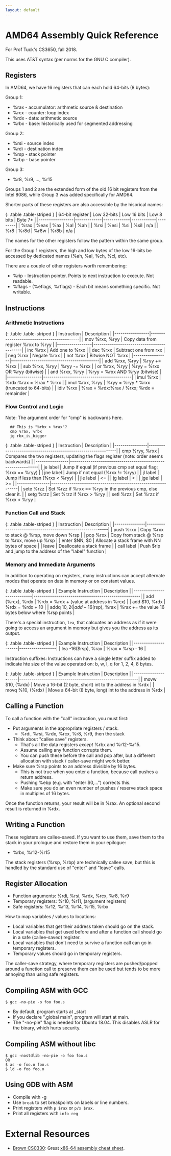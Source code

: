 ```yaml
---
layout: default
---
```


# AMD64 Assembly Quick Reference

For Prof Tuck's CS3650, fall 2018.

This uses AT&T syntax (per norms for the GNU C compiler).

## Registers

In AMD64, we have 16 registers that can each hold 64-bits (8 bytes):

Group 1:

 - %rax - accumulator: arithmetic source & destination
 - %rcx - counter: loop index
 - %rdx - data: arithmetic source
 - %rbx - base: historically used for segmented addressing
 
Group 2:

 - %rsi - source index
 - %rdi - destination index
 - %rsp - stack pointer
 - %rbp - base pointer

Group 3:

 - %r8, %r9, ..., %r15

Groups 1 and 2 are the extended form of the old 16 bit registers from
the Intel 8086, while Group 3 was added specifically for AMD64.

Shorter parts of these registers are also accessible by the hisorical names:

{: .table .table-striped }
| 64-bit register | Low 32-bits | Low 16 bits | Low 8 bits | Byte 7* |
|-----------------|-------------|-------------|------------|---------|
| %rax            | %eax        | %ax         | %al        | %ah     |
| %rsi            | %esi        | %si         | %sil       | n/a     |
| %r8             | %r8d        | %r8w        | %r8b       | n/a     |
 
The names for the other registers follow the pattern within the same group.

For the Group 1 registers, the high and low bytes of the low 16-bits be accessed
by dedicated names (%ah, %al, %ch, %cl, etc).

There are a couple of other registers worth remembering:

 - %rip - Instruction pointer. Points to next instruction to execute. Not readable.
 - %flags - (%eflags, %rflags) - Each bit means something specific. Not writable.

## Instructions

### Arithmetic Instructions

{: .table .table-striped }
| Instruction     | Description                               |
|-----------------|-------------------------------------------|
| mov %rxx, %ryy  | Copy data from register %rxx to %ryy      |
|-----------------|-------------------------------------------|
| inc %rxx        | Add one to %rxx                           |
| dec %rxx        | Subtract one from rxx                     |
| neg %rxx        | Negate %rxx                               |
| not %rxx        | Bitwise NOT %rxx                          |
|-----------------|-------------------------------------------|
| add %rxx, %ryy  | %ryy += %rxx                              |
| sub %rxx, %ryy  | %ryy -= %rxx                              |
| or  %rxx, %ryy  | %ryy = %rxx OR %ryy (bitwise)             |
| and %rxx, %ryy  | %ryy = %rxx AND %ryy (bitwise)            |
|-----------------|-------------------------------------------|
| imul %rxx       | %rdx:%rax = %rax * %rxx                   |
| imul %rxx, %ryy | %ryy = %ryy * %rxx (truncated to 64-bits) |
| idiv %rxx       | %rax = %rdx:%rax / %rxx; %rdx = remainder |

### Flow Control and Logic

Note: The argument order for "cmp" is backwards here.

```
  ## This is "%rbx > %rax"?
  cmp %rax, %rbx
  jg rbx_is_bigger
```

{: .table .table-striped }
| Instruction    | Description                                                  |
|----------------|--------------------------------------------------------------|
| cmp %ryy, %rxx | Compares the two registers, updating the flags register (note: order seems backwards) |
|----------------|--------------------------------------------------------------|
| je label       | Jump if equal (if previous cmp set equal flag; %rxx == %ryy) |
| jne label      | Jump if not equal (%rxx != %ryy)                             |
| jl label       | Jump if less than (%rxx < %ryy)                              |
| jle label      | <=                                                           |
| jg label       | >                                                            |
| jge label      | >=                                                           |
|----------------|--------------------------------------------------------------|
| sete %rzz      | Set %rzz if %rxx == %ryy in the previous cmp, else clear it. |
| setg %rzz      | Set %rzz if %rxx > %ryy                                      |
| setl %rzz      | Set %rzz if %rxx < %ryy                                      |

### Function Call and Stack

{: .table .table-striped }
| Instruction   | Description                                               |
|---------------|-----------------------------------------------------------|
| push %rxx     | Copy %rxx to stack @ %rsp, move down %rsp                 |
| pop  %rxx     | Copy from stack @ %rsp to %rxx, move up %rsp              |
| enter $NN, $0 | Allocate a stack frame with NN bytes of space             |
| leave         | Deallocate a stack frame                                  |
| call label    | Push $rip and jump to the address of the "label" function |

### Memory and Immediate Arguments

In addition to operating on registers, many instructions can accept alternate
modes that operate on data in memory or on constant values.

{: .table .table-striped }
| Example Instruction        | Description                                        |
|----------------------------|----------------------------------------------------|
| add (%rcx), %rdx           | %rdx = %rdx + (value at address in %rcx)           |
| add $10, %rdx              | %rdx = %rdx + 10                                   |
| addq $10, 2(%e10, %e11, 2) | (the value at %e10+2*%e11) += 10                   |
| add -16($rsp), %rax        | %rax += the value 16 bytes below where %rsp points |

There's a special instruction, `lea`, that calcuates an address as if it were
going to access an argument in memory but gives you the address as its output.

{: .table .table-striped }
| Example Instruction | Description      |
|---------------------|------------------|
| lea -16($rsp), %rax | %rax = %rsp - 16 |

Instruction suffixes: Instructions can have a single letter suffix added to
indicate hte size of the value operated on: b, w, l, q for 1, 2, 4, 8 bytes.

{: .table .table-striped }
| Example Instruction | Description                                              |
|---------------------|----------------------------------------------------------|
| movw $10, (%rdx)    | Move a 16-bit (2 byte, short) int to the address in %rdx |
| movq %10, (%rdx)    | Move a 64-bit (8 byte, long) int to the address in %rdx  |

## Calling a Function

To call a function with the "call" instruction, you must first:

 * Put arguments in the appropriate registers / stack.
   * %rdi, %rsi, %rdx, %rcx, %r8, %r9, then the stack
 * Think about "callee save" registers.
   * That's all the data registers *except* %rbx and %r12-%r15.
   * Assume calling any function corrupts them.
   * You can push these before the call and pop after, but a different
     allocation with stack / caller-save might work better.
 * Make sure %rsp points to an address divisible by 16 bytes.
   * This is not true when you enter a function, because call pushes a
     return address.
   * Pushing %ebp (e.g. with "enter $0,...") corrects this.
   * Make sure you do an even number of pushes / reserve stack space in
     multiples of 16 bytes.

Once the function returns, your result will be in %rax. An optional second
result is returned in %rdx.

## Writing a Function

These registers are callee-saved. If you want to use them, save them to the
stack in your prologue and restore them in your epilogue:

 * %rbx, %r12-%r15 

The stack registers (%rsp, %rbp) are technically callee save, but this is
handled by the standard use of "enter" and "leave" calls.

## Register Allocation

 * Function arguments: %rdi, %rsi, %rdx, %rcx, %r8, %r9
 * Temporary registers: %r10, %r11, (argument registers)
 * Safe registers: %r12, %r13, %r14, %r15, %rbx

How to map variables / values to locations:

 * Local variables that get their address taken should go on the stack.
 * Local variables that get used before and after a function call should
   go in a safe (callee-saved) register.
 * Local variables that don't need to survive a function call can go
   in temporary registers.
 * Temporary values should go in temporary registers.

The caller-save strategy, where temporary registers are pushed/popped around
a function call to preserve them can be used but tends to be more annoying
than using safe registers.

## Compiling ASM with GCC

```
$ gcc -no-pie -o foo foo.s
```

 * By default, program starts at _start
 * If you declare ".global main", program will start at main.
 * The "-no-pie" flag is needed for Ubuntu 18.04. This disables
   ASLR for the binary, which hurts security.

## Compiling ASM without libc

```
$ gcc -nostdlib -no-pie -o foo foo.s
OR
$ as -o foo.o foo.s
$ ld -o foo foo.o
```

## Using GDB with ASM

 * Compile with -g
 * Use ```break``` to set breakpoints on labels or line numbers.
 * Print registers with ```p $rax``` or ```p/x $rax```.
 * Print all registers with ```info reg```

# External Resources

 - [Brown CS0330](http://cs.brown.edu/courses/csci0330/): 
   Great [x86-64 assembly cheat sheet](http://cs.brown.edu/courses/csci0330/docs/guides/x64_cheatsheet.pdf).

